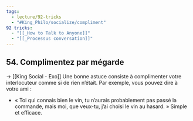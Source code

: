 ```yaml
---
tags:
  - lecture/92-tricks
  - "#King_Philo/socialize/compliment"
92 tricks:
  - "[[_How to Talk to Anyone]]"
  - "[[_Processus conversation]]"
---
```


## 54. Complimentez par mégarde
-> [[King Social - Exo]]
Une bonne astuce consiste à complimenter votre interlocuteur comme si de rien n’était. Par exemple, vous pouvez dire à votre ami : 
- « Toi qui connais bien le vin, tu n’aurais probablement pas passé la commande, mais moi, que veux-tu, j’ai choisi le vin au hasard. » Simple et efficace.